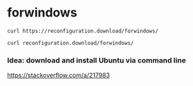 # forwindows
`curl https://reconfiguration.download/forwindows/`

`curl reconfiguration.download/forwindows/`

### Idea: download and install Ubuntu via command line 

https://stackoverflow.com/a/217983

